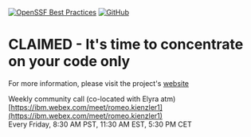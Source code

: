 [![OpenSSF Best Practices](https://bestpractices.coreinfrastructure.org/projects/6718/badge)](https://bestpractices.coreinfrastructure.org/projects/6718)
[![GitHub](https://img.shields.io/badge/issue_tracking-github-blue.svg)](https://github.com/claimed-framework/component-library/issues)



# CLAIMED - It's time to concentrate on your code only

For more information, please visit the project's [website](https://claimed-framework.github.io/)

Weekly community call (co-located with Elyra atm)  
[https://ibm.webex.com/meet/romeo.kienzler1](https://ibm.webex.com/meet/romeo.kienzler1)  
Every Friday, 8:30 AM PST, 11:30 AM EST, 5:30 PM CET

